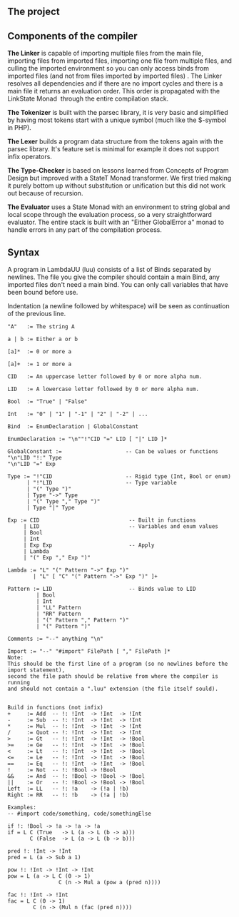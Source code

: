 ## The project


## Components of the compiler
__The Linker__ is capable of importing multiple files from the main file, importing files from imported files, importing one file from multiple files, and culling the imported environment so you can only access binds from imported files (and not from files imported by imported files) . The Linker resolves all dependencies and if there are no import cycles and there is a main file it returns an evaluation order. This order is propagated with the LinkState Monad  through the entire compilation stack. 

__The Tokenizer__ is built with the parsec library, it is very basic and simplified by having most tokens start with a unique symbol (much like the $-symbol in PHP).

__The Lexer__ builds a program data structure from the tokens again with the parsec library. It's feature set is minimal for example it does not support infix operators.

__The Type-Checker__ is based on lessons learned from Concepts of Program Design but improved with a StateT Monad transformer. We first tried making it purely bottom up without substitution or unification but this did not work out because of recursion. 

__The Evaluator__ uses a State Monad with an environment to string global and local scope through the evaluation process, so a very straightforward evaluator.
The entire stack is built with an "Either GlobalError a" monad to handle errors in any part of the compilation process. 

## Syntax 


A program in LambdaUU (luu) consists of a list of Binds separated by newlines. The file you give the compiler should contain a main Bind, any imported files don't need a main bind. You can only call variables that have been bound before use.

Indentation (a newline followed by whitespace) will be seen as continuation of the previous line.

    "A"   := The string A
    
    a | b := Either a or b
    
    [a]*  := 0 or more a
    
    [a]+  := 1 or more a
    
    CID   := An uppercase letter followed by 0 or more alpha num.
    
    LID   := A lowercase letter followed by 0 or more alpha num.
    
    Bool  := "True" | "False"
    
    Int   := "0" | "1" | "-1" | "2" | "-2" | ...
    
    Bind  := EnumDeclaration | GlobalConstant
    
    EnumDeclaration := "\n""!"CID "=" LID [ "|" LID ]*
    
    GlobalConstant :=                    -- Can be values or functions
    "\n"LID "!:" Type
    "\n"LID "=" Exp
    
    Type := "!"CID                       -- Rigid type (Int, Bool or enum)
          | "!"LID                       -- Type variable
          | "(" Type ")"  
          | Type "->" Type  
          | "(" Type "," Type ")"  
          | Type "|" Type
    
    Exp := CID                            -- Built in functions
         | LID                            -- Variables and enum values
         | Bool
         | Int
         | Exp Exp                        -- Apply  
         | Lambda
         | "(" Exp "," Exp ")"
    
    Lambda := "L" "(" Pattern "->" Exp ")"
            | "L" [ "C" "(" Pattern "->" Exp ")" ]+
    
    Pattern := LID                        -- Binds value to LID
             | Bool
             | Int
             | "LL" Pattern
             | "RR" Pattern
             | "(" Pattern "," Pattern ")"
             | "(" Pattern ")"
    
    Comments := "--" anything "\n"
    
    Import := "--" "#import" FilePath [ "," FilePath ]*
    Note: 
    This should be the first line of a program (so no newlines before the import statement), 
    second the file path should be relative from where the compiler is running 
    and should not contain a ".luu" extension (the file itself sould).
    
    
    Build in functions (not infix)
    +     := Add  -- !: !Int  -> !Int  -> !Int
    -     := Sub  -- !: !Int  -> !Int  -> !Int
    *     := Mul  -- !: !Int  -> !Int  -> !Int
    /     := Quot -- !: !Int  -> !Int  -> !Int
    >     := Gt   -- !: !Int  -> !Int  -> !Bool
    >=    := Ge   -- !: !Int  -> !Int  -> !Bool
    <     := Lt   -- !: !Int  -> !Int  -> !Bool
    <=    := Le   -- !: !Int  -> !Int  -> !Bool
    ==    := Eq   -- !: !Int  -> !Int  -> !Bool
    !     := Not  -- !: !Bool -> !Bool
    &&    := And  -- !: !Bool -> !Bool -> !Bool
    ||    := Or   -- !: !Bool -> !Bool -> !Bool
    Left  := LL   -- !: !a    -> (!a | !b)
    Right := RR   -- !: !b    -> (!a | !b)
    
    Examples:
    -- #import code/something, code/somethingElse
    
    if !: !Bool -> !a -> !a -> !a
    if = L C (True   -> L (a -> L (b -> a)))
           C (False  -> L (a -> L (b -> b)))
    
    pred !: !Int -> !Int
    pred = L (a -> Sub a 1)
    
    pow !: !Int -> !Int -> !Int
    pow = L (a -> L C (0 -> 1)
                    C (n -> Mul a (pow a (pred n))))
    
    fac !: !Int -> !Int
    fac = L C (0 -> 1)
            C (n -> (Mul n (fac (pred n))))
    
